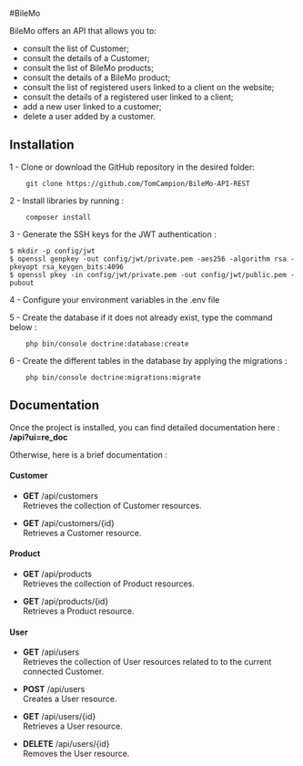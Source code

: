 #BileMo

BileMo offers an API that allows you to:
<ul>
<li>
consult the list of Customer;
<li>
consult the details of a Customer;
<li>
consult the list of BileMo products;
<li>
consult the details of a BileMo product;
<li>
consult the list of registered users linked to a client on the website;
<li>
consult the details of a registered user linked to a client;
<li>
add a new user linked to a customer;
<li>
delete a user added by a customer.
</ul>

## Installation
1 - Clone or download the GitHub repository in the desired folder:
```
    git clone https://github.com/TomCampion/BileMo-API-REST
```
2 - Install libraries by running : 
```
    composer install
```

3 - Generate the SSH keys for the JWT authentication :
```
$ mkdir -p config/jwt
$ openssl genpkey -out config/jwt/private.pem -aes256 -algorithm rsa -pkeyopt rsa_keygen_bits:4096
$ openssl pkey -in config/jwt/private.pem -out config/jwt/public.pem -pubout
```
4 - Configure your environment variables in the .env file

5 - Create the database if it does not already exist, type the command below :
```
    php bin/console doctrine:database:create
```
6 - Create the different tables in the database by applying the migrations :
```
    php bin/console doctrine:migrations:migrate
```

## Documentation

Once the project is installed, you can find detailed documentation here : **/api?ui=re_doc**

Otherwise, here is a brief documentation :
#### Customer
- **GET**  /api/customers
<br>Retrieves the collection of Customer resources.

- **GET** /api/customers/{id}
<br>Retrieves a Customer resource.

#### Product
- **GET** /api/products
<br>Retrieves the collection of Product resources.

- **GET** /api/products/{id}
<br>Retrieves a Product resource.

#### User
- **GET** /api/users
<br>Retrieves the collection of User resources related to to the current connected Customer.

- **POST** /api/users
<br>Creates a User resource.

- **GET** /api/users/{id}
<br>Retrieves a User resource.

- **DELETE** /api/users/{id}
<br>Removes the User resource.
